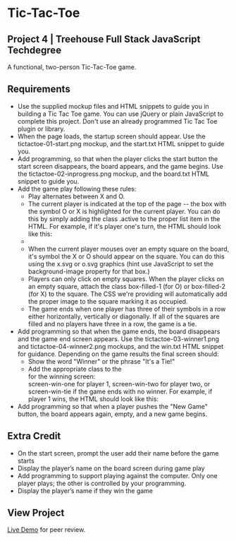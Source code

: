 # Tic-Tac-Toe
## Project 4 | Treehouse Full Stack JavaScript Techdegree
A functional, two-person Tic-Tac-Toe game.
## Requirements
* Use the supplied mockup files and HTML snippets to guide you in building a Tic Tac Toe game. You can use jQuery or plain JavaScript to complete this project. Don't use an already programmed Tic Tac Toe plugin or library.
* When the page loads, the startup screen should appear. Use the tictactoe-01-start.png mockup, and the start.txt HTML snippet to guide you.
* Add programming, so that when the player clicks the start button the start screen disappears, the board appears, and the game begins. Use the tictactoe-02-inprogress.png mockup, and the board.txt HTML snippet to guide you.
* Add the game play following these rules:
  * Play alternates between X and O.
  * The current player is indicated at the top of the page -- the box with the symbol O or X is highlighted for the current player. You can do this by simply adding the class .active to the proper list item in the HTML. For example, if it's player one's turn, the HTML should look like this: <li class="players active" id="player1">
  * When the current player mouses over an empty square on the board, it's symbol the X or O should appear on the square. You can do this using the x.svg or o.svg graphics (hint use JavaScript to set the background-image property for that box.)
  * Players can only click on empty squares. When the player clicks on an empty square, attach the class box-filled-1 (for O) or box-filled-2 (for X) to the square. The CSS we're providing will automatically add the proper image to the square marking it as occupied.
  * The game ends when one player has three of their symbols in a row either horizontally, vertically or diagonally. If all of the squares are filled and no players have three in a row, the game is a tie.
* Add programming so that when the game ends, the board disappears and the game end screen appears. Use the tictactoe-03-winner1.png and tictactoe-04-winner2.png mockups, and the win.txt HTML snippet for guidance. Depending on the game results the final screen should:
  * Show the word "Winner" or the phrase "It's a Tie!"
  * Add the appropriate class to the <div> for the winning screen: <div class="screen screen-win" id="finish"> screen-win-one for player 1, screen-win-two for player two, or screen-win-tie if the game ends with no winner. For example, if player 1 wins, the HTML should look like this: <div class="screen screen-win screen-win-one" id="finish">
* Add programming so that when a player pushes the "New Game" button, the board appears again, empty, and a new game begins.
## Extra Credit
* On the start screen, prompt the user add their name before the game starts
* Display the player’s name on the board screen during game play
* Add programming to support playing against the computer. Only one player plays; the other is controlled by your programming.
* Display the player’s name if they win the game
## View Project
[Live Demo](https://matthew-conrad.github.io/tic-tac-toe/) for peer review.